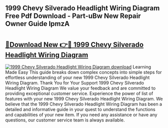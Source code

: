## 1999 Chevy Silverado Headlight Wiring Diagram Free Pdf Download - Part-uBw New Repair Owner Guide lpmzA

# <h2><a href="http://dfre9i5.blite.top/?on=1999+Chevy+Silverado+Headlight+Wiring+Diagram">🔗Download New 👉🔴 1999 Chevy Silverado Headlight Wiring Diagram</a></h2>

[![1999 Chevy Silverado Headlight Wiring Diagram download](https://i.imgur.com/lujVjoI.png)](http://dfre9i5.blite.top/?on=1999+Chevy+Silverado+Headlight+Wiring+Diagram)
Learning Made Easy This guide breaks down complex concepts into simple steps for effortless understanding of your new 1999 Chevy Silverado Headlight Wiring Diagram. Thank You for Your Support 1999 Chevy Silverado Headlight Wiring Diagram We value your feedback and are committed to providing exceptional customer service. Experience the power of list of features with your new 1999 Chevy Silverado Headlight Wiring Diagram. We believe that the 1999 Chevy Silverado Headlight Wiring Diagram has been a detailed and informative guide in your quest to understand the functions and capabilities of your new item. If you need any assistance or have any questions, our customer service team is always available.
